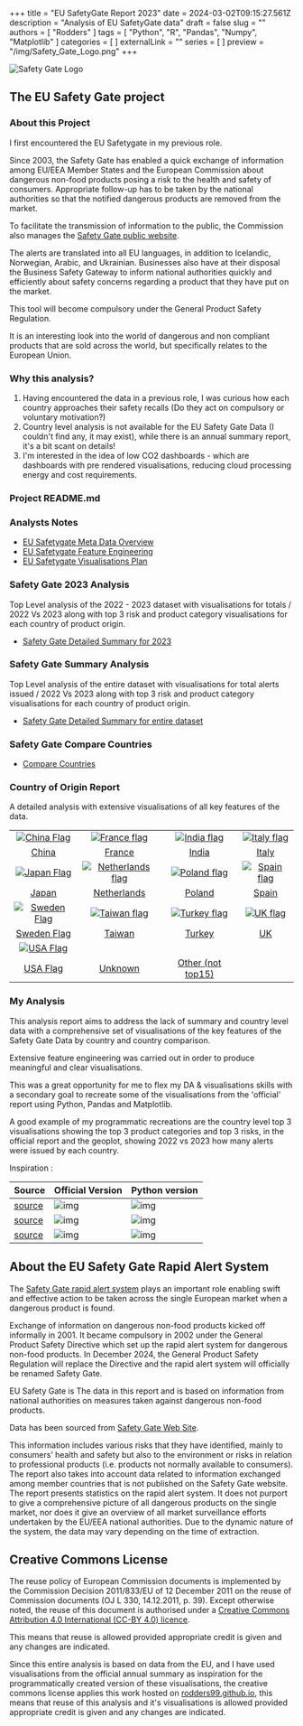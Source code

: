 +++
title = "EU SafetyGate Report 2023"
date = 2024-03-02T09:15:27.561Z
description = "Analysis of EU SafetyGate data"
draft = false
slug = ""
authors = [ "Rodders" ]
tags = [ "Python", "R", "Pandas", "Numpy", "Matplotlib" ]
categories = [ ]
externalLink = ""
series = [ ]
preview = "/img/Safety_Gate_Logo.png"
+++

![Safety Gate Logo](https://rodders.me/safetygate/img/Safety_Gate_Logo.png)

## The EU Safety Gate project

### About this Project

I first encountered the EU Safetygate in my previous role.

Since 2003, the Safety Gate has enabled a quick exchange of information among EU/EEA Member States and the European Commission about
dangerous non-food products posing a risk to the health and safety of consumers. Appropriate follow-up has to be taken by the national
authorities so that the notified dangerous products are removed from the market.

To facilitate the transmission of information to the public, the Commission also manages the [Safety Gate public website](https://ec.europa.eu/safety-gate/#/screen/home).

The alerts are translated into all EU languages, in addition to Icelandic, Norwegian, Arabic, and Ukrainian. Businesses also have at their disposal the Business Safety
Gateway to inform national authorities quickly and efficiently about safety concerns regarding a product that they have put on the market.

This tool will become compulsory under the General Product Safety Regulation.

It is an interesting look into the world of dangerous and non compliant products that are sold across the world, but specifically relates to the European Union.

### Why this analysis?

1) Having encountered the data in a previous role, I was curious how each country approaches their safety recalls (Do they act on compulsory or voluntary motivation?)
2) Country level analysis is not available for the EU Safety Gate Data (I couldn't find any, it may exist), while there is an annual summary report, it's a bit scant on details!
3) I'm interested in the idea of low CO2 dashboards - which are dashboards with pre rendered visualisations, reducing cloud processing energy and cost requirements.

### Project README.md

### Analysts Notes

- [EU Safetygate Meta Data Overview](/safetygate/docs/eu-safetygate-report-2023-meta-data.html)
- [EU Safetygate Feature Engineering](/safetygate/docs/eu-safetygate-report-2023-feature-engineering.html)
- [EU Safetygate Visualisations Plan](/safetygate/docs/eu-safetygate-report-2023-plot-plan.html)

### Safety Gate 2023 Analysis

Top Level analysis of the 2022 - 2023 dataset with visualisations for totals / 2022 Vs 2023 along with top 3 risk and product category visualisations for each country of product origin.

- [Safety Gate Detailed Summary for 2023](/safetygate/docs/eu-safetygate-report-2023-detail-2023.html)

### Safety Gate Summary Analysis

Top Level analysis of the entire dataset with visualisations for total alerts issued / 2022 Vs 2023 along with top 3 risk and product category visualisations for each country of product origin.

- [Safety Gate Detailed Summary for entire dataset](/safetygate/docs/eu-safetygate-report-2023-all.html)

### Safety Gate Compare Countries

- [Compare Countries](/safetygate/docs/eu-safetygate-report-2023-comparison.html?country1=france&country2=germany)

### Country of Origin Report

A detailed analysis with extensive visualisations of all key features of the data.

| | | | |
| :-: |  :-: | :-: | :-: |
|[![China Flag](https://rodders.me/safetygate/img/icons/china-flag.webp)](/safetygate/docs/eu-safetygate-report-2023-country.html?country1=china)|[![France flag](https://rodders.me/safetygate/img/icons/france-flag.webp)](/safetygate/docs/eu-safetygate-report-2023-country.html?country1=france)|[![India flag](https://rodders.me/safetygate/img/icons/india-flag.webp)](/safetygate/docs/eu-safetygate-report-2023-country.html?country1=india)|[![Italy flag](https://rodders.me/safetygate/img/icons/italy-flag.webp)](/safetygate/docs/eu-safetygate-report-2023-country.html?country1=italy)
|[China](/safetygate/docs/eu-safetygate-report-2023-country.html?country1=china)|[France](/safetygate/docs/eu-safetygate-report-2023-country.html?country1=france)|[India](/safetygate/docs/eu-safetygate-report-2023-country.html?country1=india)| [Italy](/safetygate/docs/eu-safetygate-report-2023-country.html?country1=italy)
|[![Japan Flag](https://rodders.me/safetygate/img/icons/japan-flag.webp)](/safetygate/docs/eu-safetygate-report-2023-country.html?country1=japan)|[![Netherlands flag](https://rodders.me/safetygate/img/icons/netherlands-flag.webp)](/safetygate/docs/eu-safetygate-report-2023-country.html?country1=netherlands)|[![Poland flag](https://rodders.me/safetygate/img/icons/poland-flag.webp)](/safetygate/docs/eu-safetygate-report-2023-country.html?country1=poland)|[![Spain flag](https://rodders.me/safetygate/img/icons/spain-flag.webp)](/safetygate/docs/eu-safetygate-report-2023-country.html?country1=spain)|
|[Japan](/safetygate/docs/eu-safetygate-report-2023-country.html?country1=japan)|[Netherlands](/safetygate/docs/eu-safetygate-report-2023-country.html?country1=netherlands)|[Poland](/safetygate/docs/eu-safetygate-report-2023-country.html?country1=poland)|[Spain](/safetygate/docs/eu-safetygate-report-2023-country.html?country1=spain)
|[![Sweden Flag](https://rodders.me/safetygate/img/icons/sweden-flag.webp)](/safetygate/docs/eu-safetygate-report-2023-country.html?country1=sweden)|[![Taiwan flag](https://rodders.me/safetygate/img/icons/taiwan-flag.webp)](/safetygate/docs/eu-safetygate-report-2023-country.html?country1=tawian)|[![Turkey flag](https://rodders.me/safetygate/img/icons/turkey-flag.webp)](/safetygate/docs/eu-safetygate-report-2023-country.html?country1=turkey)|[![UK flag](https://rodders.me/safetygate/img/icons/uk-flag.webp)](/safetygate/docs/eu-safetygate-report-2023-country.html?country1=uk)|
|[Sweden Flag](/safetygate/docs/eu-safetygate-report-2023-country.html?country1=sweden)|[Taiwan](/safetygate/docs/eu-safetygate-report-2023-country.html?country1=taiwan)|[Turkey](/safetygate/docs/eu-safetygate-report-2023-country.html?country1=turkey)|[UK](/safetygate/docs/eu-safetygate-report-2023-country.html?country1=uk)
|[![USA Flag](https://rodders.me/safetygate/img/icons/usa-flag.webp)](/safetygate/docs/eu-safetygate-report-2023-country.html?country1=usa)|||
|[USA Flag](/safetygate/docs/eu-safetygate-report-2023-country.html?country1=usa)|[Unknown](/safetygate/docs/eu-safetygate-report-2023-country.html?country1=Unknown)|[Other (not top15)](/safetygate/docs/eu-safetygate-report-2023-country.html?country1=other)||

### My Analysis

This analysis report aims to address the lack of summary and country level data with a comprehensive set of visualisations of the key features of the Safety Gate Data by country and country comparison.

Extensive feature engineering was carried out in order to produce meaningful and clear visualisations.

This was a great opportunity for me to flex my DA & visualisations skills with a secondary goal to recreate some of the visualisations from the 'official' report using Python, Pandas and Matplotlib.

A good example of my programmatic recreations are the country level top 3 visualisations showing the top 3 product categories and top 3 risks, in the official report and the geoplot, showing 
2022 vs 2023 how many alerts were issued by each country.

Inspiration :

| Source  | Official Version | Python version |
| :- |:- |:- |
|[source](https://webgate.ec.europa.eu/safety/consumers/consumers_safety_gate/statisticsAndAnualReports/2023/Safety_Gate_2023_Factsheet_EN.pdf) |![img](https://rodders.me/safetygate/img/inspiration-top3s.png) | ![img](https://rodders.me/safetygate/img/italy-top3s.png)
| [source](https://webgate.ec.europa.eu/safety/consumers/consumers_safety_gate/statisticsAndAnualReports/2023/Safety_Gate_2023_report_EN.pdf) | ![img](https://rodders.me/safetygate/img/inspiration-purpleplot.png)  | ![img](https://rodders.me/safetygate/img/number-of-alerts-validated-on-safetygate-from-2003-to-2023.png)
| [source](https://webgate.ec.europa.eu/safety/consumers/consumers_safety_gate/statisticsAndAnualReports/2023/Safety_Gate_2023_report_EN.pdf) | ![img](https://rodders.me/safetygate/img/inspiration-geoplot.png)  | ![img](https://rodders.me/safetygate/img/submitting-country-geo-plot.png)

## About the EU Safety Gate Rapid Alert System

The [Safety Gate rapid alert system](https://ec.europa.eu/safety-gate/#/screen/home) plays an important role
enabling swift and effective action to be taken across the single European market when a dangerous product is found.

Exchange of information on dangerous non-food products kicked
off informally in 2001. It became compulsory in 2002 under the
General Product Safety Directive which set up the rapid alert system
for dangerous non-food products. In December 2024, the General
Product Safety Regulation will replace the Directive and the rapid
alert system will officially be renamed Safety Gate.

EU Safety Gate is The data in this report and is based on information from national
authorities on measures taken against dangerous non-food products.

Data has been sourced from [Safety Gate Web Site](https://ec.europa.eu/safety-gate/).

This information includes various risks that they have identified,
mainly to consumers’ health and safety but also to the environment
or risks in relation to professional products (i.e. products not
normally available to consumers). The report also takes into account
data related to information exchanged among member countries
that is not published on the Safety Gate website.
The report presents statistics on the rapid alert system. It does not
purport to give a comprehensive picture of all dangerous products
on the single market, nor does it give an overview of all market
surveillance efforts undertaken by the EU/EEA national authorities.
Due to the dynamic nature of the system, the data may vary
depending on the time of extraction.



## Creative Commons License

The reuse policy of European Commission documents is implemented by the Commission Decision 2011/833/EU
of 12 December 2011 on the reuse of Commission documents (OJ L 330, 14.12.2011, p. 39). Except otherwise noted,
the reuse of this document is authorised under a [Creative Commons Attribution 4.0 International (CC-BY 4.0)
licence](https://creativecommons.org/licenses/by/4.0/).

This means that reuse is allowed provided appropriate credit is given and any changes are indicated.

Since this entire analysis is based on data from the EU, and I have used visualisations from the official annual summary as inspiration for the programmatically created version of these visualisations,
the creative commons license applies this work hosted on [rodders99.github.io](https://rodders99.github.io), this means that reuse of this analysis and it's visualisations is allowed provided appropriate credit is given and any changes are indicated.
